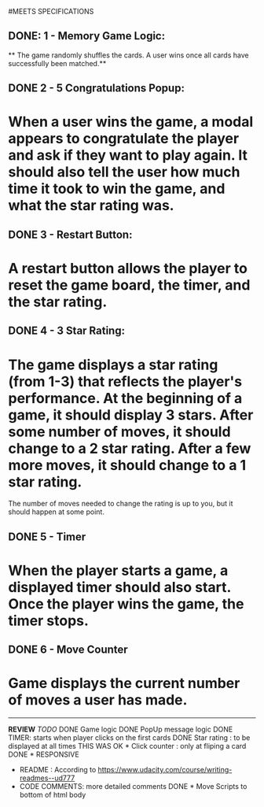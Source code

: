 #MEETS SPECIFICATIONS
## DONE: 1 - Memory Game Logic:
** The game randomly shuffles the cards. A user wins once all cards have successfully been matched.**

## DONE 2 - 5 Congratulations Popup:
# When a user wins the game, a modal appears to congratulate the player and ask if they want to play again. It should also tell the user how much time it took to win the game, and what the star rating was.

## DONE 3 - Restart Button:
# A restart button allows the player to reset the game board, the timer, and the star rating.

## DONE 4 - 3 Star Rating:
# The game displays a star rating (from 1-3) that reflects the player's performance. At the beginning of a game, it should display 3 stars. After some number of moves, it should change to a 2 star rating. After a few more moves, it should change to a 1 star rating.

The number of moves needed to change the rating is up to you, but it should happen at some point.

## DONE 5 - Timer
# When the player starts a game, a displayed timer should also start. Once the player wins the game, the timer stops.

## DONE 6 - Move Counter
# Game displays the current number of moves a user has made.

------------------------------------
**REVIEW**
*TODO*
 DONE Game logic
 DONE PopUp message logic
 DONE TIMER: starts when player clicks on the first cards
 DONE Star rating : to be displayed at all times
 THIS WAS OK * Click counter : only at fliping a card
 DONE * RESPONSIVE
* README : According to https://www.udacity.com/course/writing-readmes--ud777
* CODE COMMENTS: more detailed comments
 DONE * Move Scripts to bottom of html body
